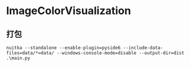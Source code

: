 # ImageColorVisualization

## 打包

```shell
nuitka --standalone --enable-plugin=pyside6 --include-data-files=data/*=data/ --windows-console-mode=disable --output-dir=dist .\main.py
```
